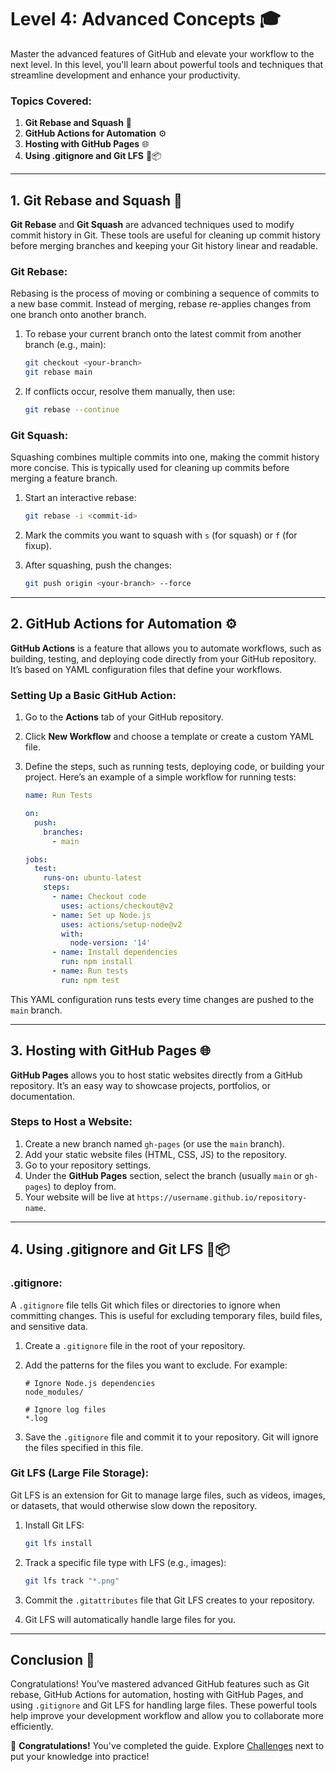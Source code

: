 # **Level 4: Advanced Concepts** 🎓

Master the advanced features of GitHub and elevate your workflow to the next level. In this level, you'll learn about powerful tools and techniques that streamline development and enhance your productivity.

### **Topics Covered:**
1. **Git Rebase and Squash** 🔄
2. **GitHub Actions for Automation** ⚙️
3. **Hosting with GitHub Pages** 🌐
4. **Using .gitignore and Git LFS** 🚫📦

---

## **1. Git Rebase and Squash** 🔄

**Git Rebase** and **Git Squash** are advanced techniques used to modify commit history in Git. These tools are useful for cleaning up commit history before merging branches and keeping your Git history linear and readable.

### **Git Rebase:**

Rebasing is the process of moving or combining a sequence of commits to a new base commit. Instead of merging, rebase re-applies changes from one branch onto another branch.

1. To rebase your current branch onto the latest commit from another branch (e.g., main):

    ```bash
    git checkout <your-branch>
    git rebase main
    ```

2. If conflicts occur, resolve them manually, then use:

    ```bash
    git rebase --continue
    ```

### **Git Squash:**

Squashing combines multiple commits into one, making the commit history more concise. This is typically used for cleaning up commits before merging a feature branch.

1. Start an interactive rebase:

    ```bash
    git rebase -i <commit-id>
    ```

2. Mark the commits you want to squash with `s` (for squash) or `f` (for fixup).
3. After squashing, push the changes:

    ```bash
    git push origin <your-branch> --force
    ```

---

## **2. GitHub Actions for Automation** ⚙️

**GitHub Actions** is a feature that allows you to automate workflows, such as building, testing, and deploying code directly from your GitHub repository. It’s based on YAML configuration files that define your workflows.

### **Setting Up a Basic GitHub Action:**

1. Go to the **Actions** tab of your GitHub repository.
2. Click **New Workflow** and choose a template or create a custom YAML file.
3. Define the steps, such as running tests, deploying code, or building your project. Here’s an example of a simple workflow for running tests:

    ```yaml
    name: Run Tests

    on:
      push:
        branches:
          - main

    jobs:
      test:
        runs-on: ubuntu-latest
        steps:
          - name: Checkout code
            uses: actions/checkout@v2
          - name: Set up Node.js
            uses: actions/setup-node@v2
            with:
              node-version: '14'
          - name: Install dependencies
            run: npm install
          - name: Run tests
            run: npm test
    ```

This YAML configuration runs tests every time changes are pushed to the `main` branch.

---

## **3. Hosting with GitHub Pages** 🌐

**GitHub Pages** allows you to host static websites directly from a GitHub repository. It’s an easy way to showcase projects, portfolios, or documentation.

### **Steps to Host a Website:**

1. Create a new branch named `gh-pages` (or use the `main` branch).
2. Add your static website files (HTML, CSS, JS) to the repository.
3. Go to your repository settings.
4. Under the **GitHub Pages** section, select the branch (usually `main` or `gh-pages`) to deploy from.
5. Your website will be live at `https://username.github.io/repository-name`.

---

## **4. Using .gitignore and Git LFS** 🚫📦

### **.gitignore:**

A `.gitignore` file tells Git which files or directories to ignore when committing changes. This is useful for excluding temporary files, build files, and sensitive data.

1. Create a `.gitignore` file in the root of your repository.
2. Add the patterns for the files you want to exclude. For example:

    ```
    # Ignore Node.js dependencies
    node_modules/

    # Ignore log files
    *.log
    ```

3. Save the `.gitignore` file and commit it to your repository. Git will ignore the files specified in this file.

### **Git LFS (Large File Storage):**

Git LFS is an extension for Git to manage large files, such as videos, images, or datasets, that would otherwise slow down the repository.

1. Install Git LFS:

    ```bash
    git lfs install
    ```

2. Track a specific file type with LFS (e.g., images):

    ```bash
    git lfs track "*.png"
    ```

3. Commit the `.gitattributes` file that Git LFS creates to your repository.
4. Git LFS will automatically handle large files for you.

---

## **Conclusion** 🎉

Congratulations! You’ve mastered advanced GitHub features such as Git rebase, GitHub Actions for automation, hosting with GitHub Pages, and using `.gitignore` and Git LFS for handling large files. These powerful tools help improve your development workflow and allow you to collaborate more efficiently.

🎯 **Congratulations!** You've completed the guide. Explore [Challenges](../../Challenges/) next to put your knowledge into practice!
